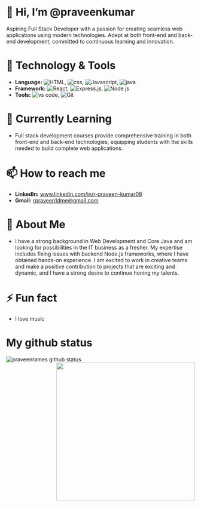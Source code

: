 # 👋 Hi, I’m @praveenkumar
Aspiring Full Stack Developer with a passion for creating seamless web applications using modern technologies. Adept at both front-end and back-end development, committed to continuous learning and innovation.
# 🔧 Technology & Tools
 - **Language:** ![HTML](https://img.shields.io/badge/HTML5-E34F26?style=for-the-badge&logo=html5&logoColor=white), ![css](https://img.shields.io/badge/CSS3-1572B6?style=for-the-badge&logo=css3&logoColor=white), ![Javascript](https://img.shields.io/badge/JavaScript-F7DF1E?style=for-the-badge&logo=javascript&logoColor=black), ![java](https://img.shields.io/badge/Java-ED8B00?style=for-the-badge&logo=openjdk&logoColor=white)
 - **Framework:** ![React](https://img.shields.io/badge/React-20232A?style=for-the-badge&logo=react&logoColor=61DAFB), ![Express.js](https://img.shields.io/badge/Express.js-404D59?style=for-the-badge), ![Node js](https://img.shields.io/badge/Node.js-43853D?style=for-the-badge&logo=node.js&logoColor=white)
 - **Tools:** ![vs code](https://img.shields.io/badge/Made%20for-VSCode-1f425f.svg), ![Git](https://img.shields.io/badge/GIT-E44C30?style=for-the-badge&logo=git&logoColor=white)

# 🌱 Currently Learning
 - Full stack development courses provide comprehensive training in both front-end and back-end technologies, equipping students with the skills needed to build complete web applications.

# 📫 How to reach me
 - **LinkedIn:** www.linkedin.com/in/r-praveen-kumar08<br>
 - **Gmail:** rpraveen1dme@gmail.com

# 🚀 About Me
 - I have a strong background in Web Development and Core Java and am looking for possibilities in the IT business as a fresher. My expertise includes fixing issues with backend Node.js frameworks, where I have obtained hands-on experience. I am excited to work in creative teams and make a positive contribution to projects that are exciting and dynamic, and I have a strong desire to continue honing my talents.

# ⚡ Fun fact
 - I love music
# My github status
 ![praveenrames github status](https://github-readme-stats.vercel.app/api?username=praveenrames&theme=blue-green)
  <img align="right" width="370" heigth="290" src="https://www.web24zone.com/wp-content/uploads/2022/10/web-designer-developing-front-end-tech_143055-352-1024x696.webp">
